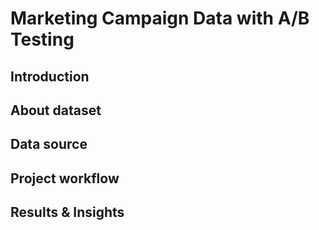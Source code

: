 # Marketing Campaign Data with A/B Testing

## Introduction

## About dataset

## Data source

## Project workflow

## Results & Insights
